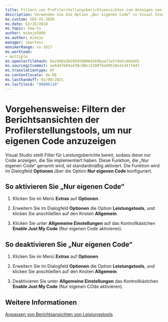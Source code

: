 ```yaml
---
title: Filtern von Profilerstellungsberichtsansichten zum Anzeigen von ausschließlich eigenem Code
description: Verwenden Sie die Option „Nur eigenen Code“ in Visual Studio, um Leistungsberichte so einzuschränken, dass nur der von Ihnen implementierte Code angezeigt wird. Klicken Sie hierzu im Menü „Debuggen“ auf „Optionen“.
ms.custom: SEO-VS-2020
ms.date: 02/15/2018
ms.topic: how-to
author: mikejo5000
ms.author: mikejo
manager: jmartens
monikerRange: vs-2017
ms.workload:
- multiple
ms.openlocfilehash: 8a2990a30295d59806d169baa71e574e5cb0eb65
ms.sourcegitcommit: ae6d47b09a439cd0e13180f5e89510e3e347fd47
ms.translationtype: HT
ms.contentlocale: de-DE
ms.lasthandoff: 02/08/2021
ms.locfileid: "99886118"
---
```

# <a name="how-to-filter-profiling-tools-report-views-to-display-just-my-code"></a>Vorgehensweise: Filtern der Berichtsansichten der Profilerstellungstools, um nur eigenen Code anzuzeigen

Visual Studio stellt Filter für Leistungsberichte bereit, sodass diese nur Code anzeigen, die Sie implementiert haben. Diese Funktion, die „Nur eigenen Code“ genannt wird, ist standardmäßig aktiviert. Die Funktion wird im Dialogfeld **Optionen** über die Option **Nur eigenen Code** konfiguriert.

## <a name="to-enable-just-my-code"></a>So aktivieren Sie „Nur eigenen Code“

1. Klicken Sie im Menü **Extras** auf **Optionen**.

2. Erweitern Sie im Dialogfeld **Optionen** die Option **Leistungstools**, und klicken Sie anschließen auf den Knoten **Allgemein**.

3. Klicken Sie unter **Allgemeine Einstellungen** auf das Kontrollkästchen **Enable Just My Code** (Nur eigenen Code aktivieren).

## <a name="to-disable-just-my-code"></a>So deaktivieren Sie „Nur eigenen Code“

1. Klicken Sie im Menü **Extras** auf **Optionen**.

2. Erweitern Sie im Dialogfeld **Optionen** die Option **Leistungstools**, und klicken Sie anschließen auf den Knoten **Allgemein**.

3. Deaktivieren Sie unter **Allgemeine Einstellungen** das Kontrollkästchen **Enable Just My Code** (Nur eigenen COde aktivieren).

## <a name="see-also"></a>Weitere Informationen

[Anpassen von Berichtsansichten von Leistungstools](../profiling/customizing-performance-tools-report-views.md)
